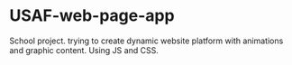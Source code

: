 # USAF-web-page-app
School project. 
trying to create dynamic website platform with animations and graphic content. Using JS and CSS.
